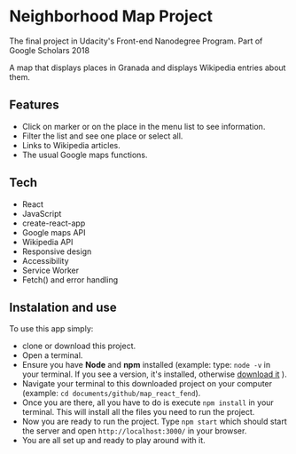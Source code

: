 # Neighborhood Map Project

The final project in Udacity's Front-end Nanodegree Program. Part of Google Scholars 2018

A map that displays places in Granada and displays Wikipedia entries about them.

## Features

- Click on marker or on the place in the menu list to see information.
- Filter the list and see one place or select all.
- Links to Wikipedia articles.
- The usual Google maps functions.

## Tech

- React
- JavaScript
- create-react-app
- Google maps API
- Wikipedia API
- Responsive design
- Accessibility
- Service Worker
- Fetch() and error handling

## Instalation and use

To use this app simply:

- clone or download this project.
- Open a terminal.
- Ensure you have **Node** and **npm** installed (example: type: `node -v` in your terminal. If you see a version, it's installed, otherwise [download it](https://nodejs.org/en/download/) ).
- Navigate your terminal to this downloaded project on your computer (example: `cd documents/github/map_react_fend`).
- Once you are there, all you have to do is execute `npm install` in your terminal. This will install all the files you need to run the project.
- Now you are ready to run the project. Type `npm start` which should start the server and open `http://localhost:3000/` in your browser.
- You are all set up and ready to play around with it.
